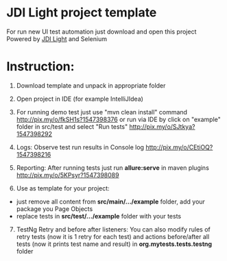 # JDI Light project template
For run new UI test automation just download and open this project
Powered by [JDI Light](https://github.com/jdi-testing/jdi-light) and Selenium

# Instruction:
1. Download template and unpack in appropriate folder

2. Open project in IDE (for example IntelliJIdea)

3. For running demo test just use "mvn clean install" command
http://pix.my/o/fkSH1s?1547398376
or run via IDE by click on "example" folder in src/test and select "Run tests"
http://pix.my/o/SJtkya?1547398292

4. Logs: Observe test run results in Console log
http://pix.my/o/CEtiOQ?1547398216

5. Reporting: After running tests just run **allure:serve** in maven plugins
http://pix.my/o/5KPsyr?1547398089

6. Use as template for your project: 
* just remove all content from **src/main/.../example** folder, add your package you Page Objects
* replace tests in **src/test/.../example** folder with your tests

7. TestNg Retry and before after listeners: You can also modify rules of retry tests (now it is 1 retry for each test) and actions before/after all tests (now it prints test name and result) in **org.mytests.tests.testng** folder
